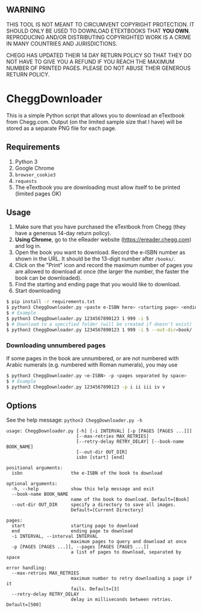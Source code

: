 ## WARNING
THIS TOOL IS NOT MEANT TO CIRCUMVENT COPYRIGHT PROTECTION. IT SHOULD ONLY BE USED TO DOWNLOAD ETEXTBOOKS THAT **YOU OWN**. REPRODUCING AND/OR DISTRIBUTING COPYRIGHTED WORK IS A CRIME IN MANY COUNTRIES AND JURISDICTIONS. 

CHEGG HAS UPDATED THEIR 14 DAY RETURN POLICY SO THAT THEY DO NOT HAVE TO GIVE YOU A REFUND IF YOU REACH THE MAXIMUM NUMBER OF PRINTED PAGES. PLEASE DO NOT ABUSE THEIR GENEROUS RETURN POLICY. 

# CheggDownloader
This is a simple Python script that allows you to download an eTextbook from Chegg.com. Output (on the limited sample size that I have) will be stored as a separate PNG file for each page.

## Requirements
1. Python 3
2. Google Chrome
3. `browser_cookie3`
4. `requests`
5. The eTextbook you are downloading must allow itself to be printed (limited pages OK)

## Usage
1. Make sure that you have purchased the eTextbook from Chegg (they have a generous 14-day return policy). 
2. **Using Chrome**, go to the eReader website (https://ereader.chegg.com) and log in.
3. Open the book you want to download. Record the e-ISBN number as shown in the URL. It should be the 13-digit number after `/books/`.
4. Click on the "Print" icon and record the maximum number of pages you are allowed to download at once (the larger the number, the faster the book can be downloaded).
5. Find the starting and ending page that you would like to download.
6. Start downloading
  ```bash
  $ pip install -r requirements.txt
  $ python3 CheggDownloader.py <paste e-ISBN here> <starting page> <ending page> -i <maximum pages you can download at once>
  $ # Example
  $ python3 CheggDownloader.py 1234567890123 1 999 -i 5
  $ # Download to a specified folder (will be created if doesn't exist)
  $ python3 CheggDownloader.py 1234567890123 1 999 -i 5 --out-dir=book/
  ```
  
### Downloading unnumbered pages
If some pages in the book are unnumbered, or are not numbered with Arabic numerals (e.g. numbered with Roman numerals), you may use
```bash
$ python3 CheggDownloader.py <e-ISBN> -p <pages separated by space>
$ # Example
$ python3 CheggDownloader.py 1234567890123 -p i ii iii iv v
```

## Options
See the help message: `python3 CheggDownloader.py -h`
```
usage: CheggDownloader.py [-h] [-i INTERVAL] [-p [PAGES [PAGES ...]]]
                          [--max-retries MAX_RETRIES]
                          [--retry-delay RETRY_DELAY] [--book-name BOOK_NAME]
                          [--out-dir OUT_DIR]
                          isbn [start] [end]

positional arguments:
  isbn                  the e-ISBN of the book to download

optional arguments:
  -h, --help            show this help message and exit
  --book-name BOOK_NAME
                        name of the book to download. Default=[Book]
  --out-dir OUT_DIR     specify a directory to save all images.
                        Default=[Current Directory]

pages:
  start                 starting page to download
  end                   ending page to download
  -i INTERVAL, --interval INTERVAL
                        maximum pages to query and download at once
  -p [PAGES [PAGES ...]], --pages [PAGES [PAGES ...]]
                        a list of pages to download, separated by space

error handling:
  --max-retries MAX_RETRIES
                        maximum number to retry downloading a page if it
                        fails. Default=[3]
  --retry-delay RETRY_DELAY
                        delay in milliseconds between retries. Default=[500]
```
